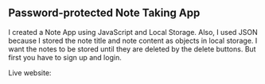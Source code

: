 Password-protected Note Taking App
-------------

I created a Note App using JavaScript and Local Storage.
Also, I used JSON because I stored the note title and note content as objects in local storage. I want the notes to be stored until they are deleted by the delete buttons.
But first you have to sign up and login.

Live website: 